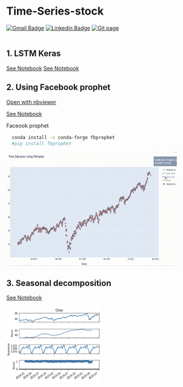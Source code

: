# Time-Series-stock

[![Gmail Badge](https://img.shields.io/badge/Gmail-d14836?style=flat-square&logo=Gmail&logoColor=white&link=mailto:reejugn.kim@gmail.com)](mailto:reejung.kim@gmail.com) 
[![Linkedin Badge](https://img.shields.io/badge/-LinkedIn-blue?style=flat-square&logo=Linkedin&logoColor=white&link=www.linkedin.com/in/reejungkim/)](https://www.linkedin.com/in/reejungkim/) 
[![Git page](http://img.shields.io/badge/-Portfolio-black?style=flat-square&logo=github&link=https://reejungkim.github.io/)](https://reejungkim.github.io/)
<br></br>


## 1. LSTM Keras
[See Notebook](AAPL.ipynb)
[See Notebook](forecasting%20stock%20price%20using%20keras.ipynb)


## 2. Using Facebook prophet
[Open with nbviewer](https://nbviewer.org/github/reejungkim/Time-Series-stock/blob/master/forecasting%20stock%20price%20using%20fbprophet.ipynb)

[See Notebook](forecasting%20stock%20price%20using%20fbprophet.ipynb)


Faceook prophet
```sh
  conda install -c conda-forge fbprophet
  #pip install fbprophet
```

   <img src="asset/interactive_time_series.gif" height="300" width="450">


## 3. Seasonal decomposition
[See Notebook](seasonal%20decomposition.ipynb)

 <img src="asset/trend.png" height="200" width="250">

